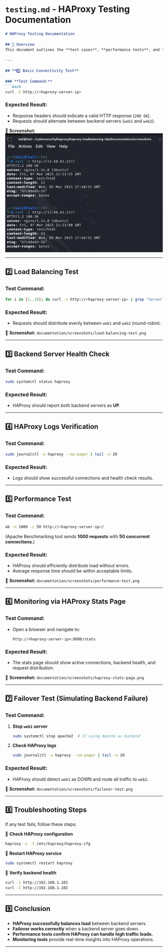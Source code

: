 # **`testing.md` - HAProxy Testing Documentation**  

```markdown
# HAProxy Testing Documentation  

## 📌 Overview  
This document outlines the **test cases**, **performance tests**, and **health check logs** for the HAProxy load balancer.  

---

## **1️⃣ Basic Connectivity Test**  

### **Test Command:**  
```bash
curl -I http://<haproxy-server-ip>
```

### **Expected Result:**  
- Response headers should indicate a valid HTTP response (`200 OK`).  
- Requests should alternate between backend servers (`web1` and `web2`).  

📸 **Screenshot:** ![basic-connectivity-test](https://github.com/Ebube101/haproxy-loadbalancing-lab/blob/main/documentation/screenshots/basic-connectivity-test.png?raw=true) 

---

## **2️⃣ Load Balancing Test**  

### **Test Command:**  
```bash
for i in {1..10}; do curl -s http://<haproxy-server-ip> | grep "Server"; done
```

### **Expected Result:**  
- Requests should distribute evenly between `web1` and `web2` (round-robin).  

📸 **Screenshot:** `documentation/screenshots/load-balancing-test.png`  

---

## **3️⃣ Backend Server Health Check**  

### **Test Command:**  
```bash
sudo systemctl status haproxy
```

### **Expected Result:**  
- HAProxy should report both backend servers as **UP**.  

---

## **4️⃣ HAProxy Logs Verification**  

### **Test Command:**  
```bash
sudo journalctl -u haproxy --no-pager | tail -n 20
```

### **Expected Result:**  
- Logs should show successful connections and health check results.  

---

## **5️⃣ Performance Test**  

### **Test Command:**  
```bash
ab -n 1000 -c 50 http://<haproxy-server-ip>/
```
(Apache Benchmarking tool sends **1000 requests** with **50 concurrent connections**.)

### **Expected Result:**  
- HAProxy should efficiently distribute load without errors.  
- Average response time should be within acceptable limits.  

📸 **Screenshot:** `documentation/screenshots/performance-test.png`  

---

## **6️⃣ Monitoring via HAProxy Stats Page**  

### **Test Command:**  
- Open a browser and navigate to:  
  ```
  http://<haproxy-server-ip>:8080/stats
  ```

### **Expected Result:**  
- The stats page should show active connections, backend health, and request distribution.  

📸 **Screenshot:** `documentation/screenshots/haproxy-stats-page.png`  

---

## **7️⃣ Failover Test (Simulating Backend Failure)**  

### **Test Command:**  
1. **Stop `web1` server**  
   ```bash
   sudo systemctl stop apache2  # If using Apache as backend
   ```
2. **Check HAProxy logs**  
   ```bash
   sudo journalctl -u haproxy --no-pager | tail -n 20
   ```

### **Expected Result:**  
- HAProxy should detect `web1` as DOWN and route all traffic to `web2`.  

📸 **Screenshot:** `documentation/screenshots/failover-test.png`  

---

## **8️⃣ Troubleshooting Steps**  

If any test fails, follow these steps:  

🔹 **Check HAProxy configuration**  
```bash
haproxy -c -f /etc/haproxy/haproxy.cfg
```

🔹 **Restart HAProxy service**  
```bash
sudo systemctl restart haproxy
```

🔹 **Verify backend health**  
```bash
curl -I http://192.168.1.101
curl -I http://192.168.1.102
```
---

## **9️⃣ Conclusion**  
- **HAProxy successfully balances load** between backend servers.  
- **Failover works correctly** when a backend server goes down.  
- **Performance tests confirm HAProxy can handle high traffic loads.**  
- **Monitoring tools** provide real-time insights into HAProxy operations.  

---
```
